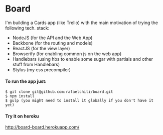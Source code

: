 Board
=====


I'm building a Cards app (like Trello) with the main motivation of trying the following tech. stack:

- NodeJS (for the API and the Web App)
- Backbone (for the routing and models)
- ReactJS (for the view layer)
- Browserify (for enabling common js on the web app)
- Handlebars (using hbs to enable some sugar with partials and other stuff from Handlebars)
- Stylus (my css precompiler)


#### To run the app just:
```
$ git clone git@github.com:rafaelchiti/board.git
$ npm install
$ gulp (you might need to install it globally if you don't have it yet)
```

#### Try it on heroku
http://board-board.herokuapp.com/

